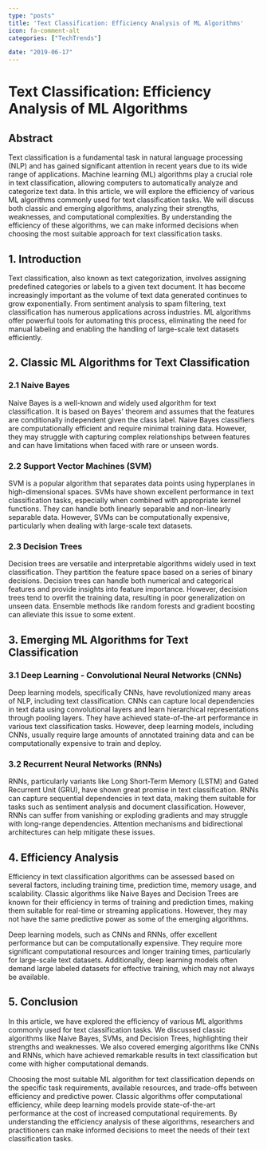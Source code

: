 ```yaml
---
type: "posts"
title: 'Text Classification: Efficiency Analysis of ML Algorithms'
icon: fa-comment-alt
categories: ["TechTrends"]

date: "2019-06-17"
---
```




# Text Classification: Efficiency Analysis of ML Algorithms

## Abstract
Text classification is a fundamental task in natural language processing (NLP) and has gained significant attention in recent years due to its wide range of applications. Machine learning (ML) algorithms play a crucial role in text classification, allowing computers to automatically analyze and categorize text data. In this article, we will explore the efficiency of various ML algorithms commonly used for text classification tasks. We will discuss both classic and emerging algorithms, analyzing their strengths, weaknesses, and computational complexities. By understanding the efficiency of these algorithms, we can make informed decisions when choosing the most suitable approach for text classification tasks.

## 1. Introduction
Text classification, also known as text categorization, involves assigning predefined categories or labels to a given text document. It has become increasingly important as the volume of text data generated continues to grow exponentially. From sentiment analysis to spam filtering, text classification has numerous applications across industries. ML algorithms offer powerful tools for automating this process, eliminating the need for manual labeling and enabling the handling of large-scale text datasets efficiently.

## 2. Classic ML Algorithms for Text Classification
### 2.1 Naive Bayes
Naive Bayes is a well-known and widely used algorithm for text classification. It is based on Bayes' theorem and assumes that the features are conditionally independent given the class label. Naive Bayes classifiers are computationally efficient and require minimal training data. However, they may struggle with capturing complex relationships between features and can have limitations when faced with rare or unseen words.

### 2.2 Support Vector Machines (SVM)
SVM is a popular algorithm that separates data points using hyperplanes in high-dimensional spaces. SVMs have shown excellent performance in text classification tasks, especially when combined with appropriate kernel functions. They can handle both linearly separable and non-linearly separable data. However, SVMs can be computationally expensive, particularly when dealing with large-scale text datasets.

### 2.3 Decision Trees
Decision trees are versatile and interpretable algorithms widely used in text classification. They partition the feature space based on a series of binary decisions. Decision trees can handle both numerical and categorical features and provide insights into feature importance. However, decision trees tend to overfit the training data, resulting in poor generalization on unseen data. Ensemble methods like random forests and gradient boosting can alleviate this issue to some extent.

## 3. Emerging ML Algorithms for Text Classification
### 3.1 Deep Learning - Convolutional Neural Networks (CNNs)
Deep learning models, specifically CNNs, have revolutionized many areas of NLP, including text classification. CNNs can capture local dependencies in text data using convolutional layers and learn hierarchical representations through pooling layers. They have achieved state-of-the-art performance in various text classification tasks. However, deep learning models, including CNNs, usually require large amounts of annotated training data and can be computationally expensive to train and deploy.

### 3.2 Recurrent Neural Networks (RNNs)
RNNs, particularly variants like Long Short-Term Memory (LSTM) and Gated Recurrent Unit (GRU), have shown great promise in text classification. RNNs can capture sequential dependencies in text data, making them suitable for tasks such as sentiment analysis and document classification. However, RNNs can suffer from vanishing or exploding gradients and may struggle with long-range dependencies. Attention mechanisms and bidirectional architectures can help mitigate these issues.

## 4. Efficiency Analysis
Efficiency in text classification algorithms can be assessed based on several factors, including training time, prediction time, memory usage, and scalability. Classic algorithms like Naive Bayes and Decision Trees are known for their efficiency in terms of training and prediction times, making them suitable for real-time or streaming applications. However, they may not have the same predictive power as some of the emerging algorithms.

Deep learning models, such as CNNs and RNNs, offer excellent performance but can be computationally expensive. They require more significant computational resources and longer training times, particularly for large-scale text datasets. Additionally, deep learning models often demand large labeled datasets for effective training, which may not always be available.

## 5. Conclusion
In this article, we have explored the efficiency of various ML algorithms commonly used for text classification tasks. We discussed classic algorithms like Naive Bayes, SVMs, and Decision Trees, highlighting their strengths and weaknesses. We also covered emerging algorithms like CNNs and RNNs, which have achieved remarkable results in text classification but come with higher computational demands.

Choosing the most suitable ML algorithm for text classification depends on the specific task requirements, available resources, and trade-offs between efficiency and predictive power. Classic algorithms offer computational efficiency, while deep learning models provide state-of-the-art performance at the cost of increased computational requirements. By understanding the efficiency analysis of these algorithms, researchers and practitioners can make informed decisions to meet the needs of their text classification tasks.
